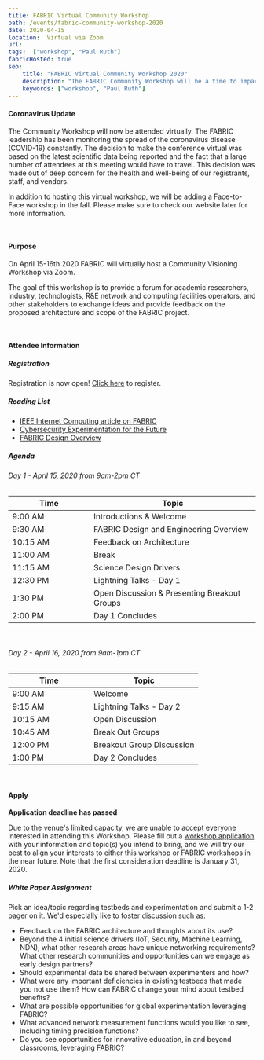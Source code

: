 ```yaml
---
title: FABRIC Virtual Community Workshop
path: /events/fabric-community-workshop-2020
date: 2020-04-15
location:  Virtual via Zoom
url: 
tags:  ["workshop", "Paul Ruth"] 
fabricHosted: true
seo:
    title: "FABRIC Virtual Community Workshop 2020"
    description: "The FABRIC Community Workshop will be a time to impact the future of FABRIC."
    keywords: ["workshop", "Paul Ruth"]
---
```


#### Coronavirus Update

The Community Workshop will now be attended virtually. The FABRIC leadership has been monitoring the spread of the coronavirus disease (COVID-19) constantly. The decision to make the conference virtual was based on the latest scientific data being reported and the fact that a large number of attendees at this meeting would have to travel. This decision was made out of deep concern for the health and well-being of our registrants, staff, and vendors. 

In addition to hosting this virtual workshop, we will be adding a Face-to-Face workshop in the fall. Please make sure to check our website later for more information.

<br>

#### Purpose

On April 15-16th 2020 FABRIC will virtually host a Community Visioning Workshop via Zoom.

The goal of this workshop is to provide a forum for academic researchers, industry, technologists, R&E network and computing facilities operators, and other stakeholders to exchange ideas and provide feedback on the proposed architecture and scope of the FABRIC project.

<br>

#### Attendee Information

##### Registration

Registration is now open! [Click here](https://info.whatisfabric.net/community-workshop-registration) to register.


##### Reading List

- [IEEE Internet Computing article on FABRIC](https://ieeexplore.ieee.org/document/8972790)
- [Cybersecurity Experimentation for the Future](https://www.cyberexperimentation.org/)
- [FABRIC Design Overview](https://docs.google.com/presentation/d/1opK4SfLcDhpAx_9nZmrG3pCseh5UI8qQLFGh6hoZkAY/edit?usp=sharing)

##### Agenda

###### Day 1 - April 15, 2020 from 9am-2pm CT

<table>
    <thead>
        <tr>
            <th>Time</th>
            <th>Topic</th>
        </tr>
    </thead>
    <tbody>
        <tr>
            <td style="width: 150px; max-width: 200px;">9:00 AM</td><td>Introductions & Welcome</td>
        </tr>
        <tr>
            <td>9:30 AM</td><td>FABRIC Design and Engineering Overview</td>
        </tr>
        <tr>
            <td>10:15 AM</td><td>Feedback on Architecture </td>
        </tr>
        <tr>
            <td>11:00 AM</td><td>Break</td>
        </tr>
        <tr>
            <td>11:15 AM</td><td>Science Design Drivers</td>
        </tr>
        <tr>
            <td>12:30 PM</td><td>Lightning Talks - Day 1 </td>
        </tr>
        <tr>
            <td>1:30 PM</td><td>Open Discussion & Presenting Breakout Groups</td>
        </tr>
        <tr>
            <td>2:00 PM</td><td>Day 1 Concludes</td>
        </tr>
    </tbody>
</table>

<br>

###### Day 2 - April 16, 2020 from 9am-1pm CT

<table>
    <thead>
        <tr>
            <th>Time</th>
            <th>Topic</th>
        </tr>
    </thead>
    <tbody>
        <tr>
            <td style="width: 150px; max-width: 200px;">9:00 AM</td>
            <td>Welcome </td>
        </tr>
        <tr>
            <td>9:15 AM</td>
            <td>Lightning Talks - Day 2 </td>
        </tr>
        <tr>
            <td>10:15 AM</td>
            <td>Open Discussion</td>
        </tr>
        <tr>
            <td>10:45 AM</td>
            <td>Break Out Groups</td>
        </tr>
        <tr>
            <td>12:00 PM</td>
            <td>Breakout Group Discussion </td>
        </tr>
        <tr>
            <td>1:00 PM</td>
            <td>Day 2 Concludes</td>
        </tr>
    </tbody>
</table>

<br>

#### Apply

**Application deadline has passed**

Due to the venue's limited capacity, we are unable to accept everyone interested in attending this Workshop. Please fill out a [workshop application](https://share.hsforms.com/1PqMZ33k7TyW5nvHIUodgyw3ry9k) with your information and topic(s) you intend to bring, and we will try our best to align your interests to either this workshop or FABRIC workshops in the near future. Note that the first consideration deadline is January 31, 2020.

##### White Paper Assignment

Pick an idea/topic regarding testbeds and experimentation and submit a 1-2 pager on it. We'd especially like to foster discussion such as:

+ Feedback on the FABRIC architecture and thoughts about its use?
+ Beyond the 4 initial science drivers (IoT, Security, Machine Learning, NDN), what other research areas have unique networking requirements? What other research communities and opportunities can we engage as early design partners?
+ Should experimental data be shared between experimenters and how?
+ What were any important deficiencies in existing testbeds that made you not use them? How can FABRIC change your mind about testbed benefits?
+ What are possible opportunities for global experimentation leveraging FABRIC?
+ What advanced network measurement functions would you like to see, including timing precision functions?
+ Do you see opportunities for innovative education, in and beyond classrooms, leveraging FABRIC?




